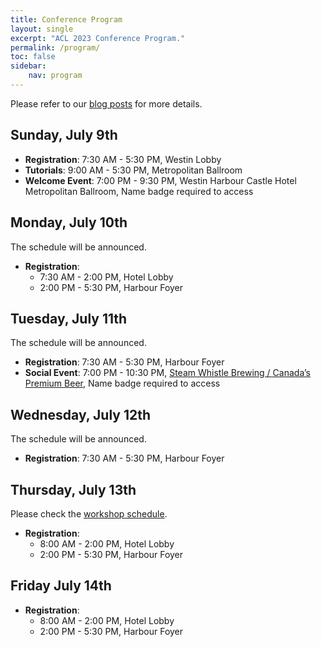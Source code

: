 ```yaml
---
title: Conference Program
layout: single
excerpt: "ACL 2023 Conference Program."
permalink: /program/
toc: false
sidebar:
    nav: program
---
```


Please refer to our [blog posts](/blog/) for more details.

## Sunday, July 9th

* **Registration**: 7:30 AM - 5:30 PM, Westin Lobby 
* **Tutorials**: 9:00 AM - 5:30 PM, Metropolitan Ballroom
* **Welcome Event**: 7:00 PM - 9:30 PM, Westin Harbour Castle Hotel Metropolitan Ballroom, Name badge required to access

## Monday, July 10th 

The schedule will be announced.

* **Registration**:
  * 7:30 AM - 2:00 PM, Hotel Lobby
  * 2:00 PM - 5:30 PM, Harbour Foyer

## Tuesday, July 11th 

The schedule will be announced.

* **Registration**: 7:30 AM - 5:30 PM, Harbour Foyer
* **Social Event**: 7:00 PM - 10:30 PM, [Steam Whistle Brewing / Canada’s Premium Beer](https://steamwhistle.ca), Name badge required to access

## Wednesday, July 12th 

The schedule will be announced.

* **Registration**: 7:30 AM - 5:30 PM, Harbour Foyer

## Thursday, July 13th 

Please check the [workshop schedule](/program/workshops/).

* **Registration**:
  * 8:00 AM - 2:00 PM, Hotel Lobby
  * 2:00 PM - 5:30 PM, Harbour Foyer

## Friday July 14th 

* **Registration**:
  * 8:00 AM - 2:00 PM, Hotel Lobby
  * 2:00 PM - 5:30 PM, Harbour Foyer
